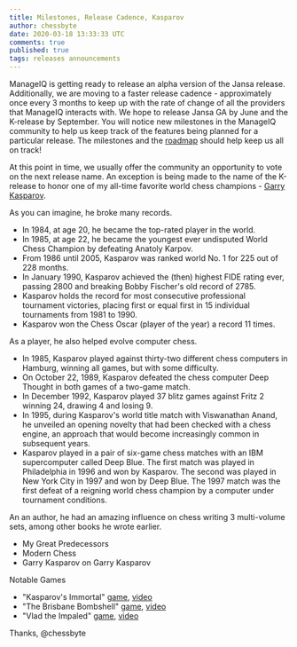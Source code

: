 ```yaml
---
title: Milestones, Release Cadence, Kasparov
author: chessbyte
date: 2020-03-18 13:33:33 UTC
comments: true
published: true
tags: releases announcements
---
```


ManageIQ is getting ready to release an alpha version of the Jansa release.  Additionally, we are moving to a faster release cadence - approximately once every 3 months to keep up with the rate of change of all the providers that ManageIQ interacts with.  We hope to release Jansa GA by June and the K-release by September.  You will notice new milestones in the ManageIQ community to help us keep track of the features being planned for a particular release.  The milestones and the [roadmap](https://github.com/orgs/ManageIQ/projects/13) should help keep us all on track!

At this point in time, we usually offer the community an opportunity to vote on the next release name.  An exception is being made to the name of the K-release to honor one of my all-time favorite world chess champions - [Garry Kasparov](https://en.wikipedia.org/wiki/Garry_Kasparov).  

As you can imagine, he broke many records.

- In 1984, at age 20, he became the top-rated player in the world.
- In 1985, at age 22, he became the youngest ever undisputed World Chess Champion by defeating Anatoly Karpov.
- From 1986 until 2005, Kasparov was ranked world No. 1 for 225 out of 228 months.
- In January 1990, Kasparov achieved the (then) highest FIDE rating ever, passing 2800 and breaking Bobby Fischer's old record of 2785.
- Kasparov holds the record for most consecutive professional tournament victories, placing first or equal first in 15 individual tournaments from 1981 to 1990.
- Kasparov won the Chess Oscar (player of the year) a record 11 times.

As a player, he also helped evolve computer chess.

- In 1985, Kasparov played against thirty-two different chess computers in Hamburg, winning all games, but with some difficulty.
- On October 22, 1989, Kasparov defeated the chess computer Deep Thought in both games of a two-game match.
- In December 1992, Kasparov played 37 blitz games against Fritz 2 winning 24, drawing 4 and losing 9.
- In 1995, during Kasparov's world title match with Viswanathan Anand, he unveiled an opening novelty that had been checked with a chess engine, an approach that would become increasingly common in subsequent years.
- Kasparov played in a pair of six-game chess matches with an IBM supercomputer called Deep Blue. The first match was played in Philadelphia in 1996 and won by Kasparov. The second was played in New York City in 1997 and won by Deep Blue. The 1997 match was the first defeat of a reigning world chess champion by a computer under tournament conditions.

An an author, he had an amazing influence on chess writing 3 multi-volume sets, among other books he wrote earlier.
- My Great Predecessors
- Modern Chess
- Garry Kasparov on Garry Kasparov

Notable Games
- "Kasparov's Immortal" [game](https://www.chessgames.com/perl/chessgame?gid=1011478), [video](https://www.youtube.com/watch?v=wPm9k6ul9EI)
- "The Brisbane Bombshell" [game](https://www.chessgames.com/perl/chessgame?gid=1067175), [video](https://www.youtube.com/watch?v=O2GUVHoWKYk)
- "Vlad the Impaled" [game](https://www.chessgames.com/perl/chessgame?gid=1070747), [video](https://www.youtube.com/watch?v=c_whxwfx1vY)

Thanks,
@chessbyte